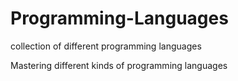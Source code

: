 # Programming-Languages
collection of different programming languages

Mastering different kinds of programming languages
